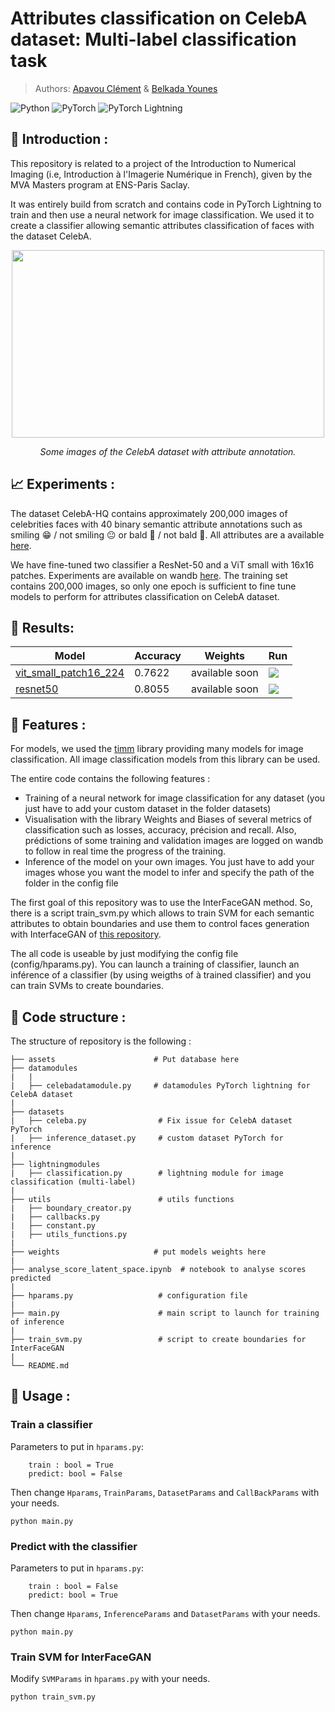 # Attributes classification on CelebA dataset: Multi-label classification task

> Authors: [Apavou Clément](https://github.com/clementapa) & [Belkada Younes](https://github.com/younesbelkada)

![Python](https://img.shields.io/badge/Python-green.svg?style=plastic)
![PyTorch](https://img.shields.io/badge/PyTorch-orange.svg?style=plastic)
![PyTorch Lightning](https://img.shields.io/badge/PyTorch-Lightning-blueviolet.svg?style=plastic)

## :mag_right: Introduction :
This repository is related to a project of the Introduction to Numerical Imaging (i.e, Introduction à l'Imagerie Numérique in French), given by the MVA Masters program at ENS-Paris Saclay.

It was entirely build from scratch and contains code in PyTorch Lightning to train and then use a neural network for image classification. We used it to create a classifier allowing semantic attributes classification of faces with the dataset CelebA. 

<p align="center">
    <img src="assets/overview_celeba.png" width="500" height="300"/>
</p>
<p align="center">
<em> Some images of the CelebA dataset with attribute annotation.</em>
</p>

## :chart_with_upwards_trend: Experiments :

The dataset CelebA-HQ contains approximately 200,000 images of celebrities faces with 40 binary semantic attribute annotations such as smiling :grin: / not smiling :neutral_face: or bald :older_man: / not bald :man:. All attributes are a available [here](https://github.com/clementapa/CelebFaces_Attributes_Classification/blob/master/utils/constant.py). 

We have fine-tuned two classifier a ResNet-50 and a ViT small with 16x16 patches. Experiments are available on wandb [here](https://wandb.ai/attributes_classification_celeba/classif_celeba?workspace=user-clementapa). The training set contains 200,000 images, so only one epoch is sufficient to fine tune models to perform for attributes classification on CelebA dataset. 

## :mag_right: Results:
<center>

| Model| Accuracy | Weights   | Run  |
|---|---|---|---|
| [vit_small_patch16_224](https://github.com/rwightman/pytorch-image-models/blob/master/timm/models/vision_transformer.py) | 0.7622  | available soon   | [![](https://github.com/wandb/assets/blob/main/wandb-github-badge-gradient.svg)](https://wandb.ai/attributes_classification_celeba/classif_celeba/runs/23z2z7bn?workspace=user-clementapa) |
| [resnet50](https://github.com/rwightman/pytorch-image-models/blob/master/timm/models/resnet.py) | 0.8055 | available soon  | [![](https://github.com/wandb/assets/blob/main/wandb-github-badge-gradient.svg)](https://wandb.ai/attributes_classification_celeba/classif_celeba/runs/2xms83j2?workspace=user-clementapa)  | 

</center>

## :tada: Features :

For models, we used the [timm](https://fastai.github.io/timmdocs/) library providing many models for image classification. All image classification models from this library can be used. 

The entire code contains the following features :
- Training of a neural network for image classification for any dataset (you just have to add your custom dataset in the folder datasets) 
- Visualisation with the library Weights and Biases of several metrics of classification such as losses, accuracy, précision and recall. Also, prédictions of some training and validation images are logged on wandb to follow in real time the progress of the training. 
- Inference of the model on your own images. You just have to add your images whose you want the model to infer and specify the path of the folder in the config file 

The first goal of this repository was to use the InterFaceGAN method. So, there is a script train_svm.py which allows to train SVM for each semantic attributes to obtain boundaries and use them to control faces generation with InterfaceGAN of [this repository](https://github.com/younesbelkada/interfacegan). 

The all code is useable by just modifying the config file (config/hparams.py). You can launch a training of classifier, launch an inférence of a classifier (by using weigths of à trained classifier) and you can train SVMs to create boundaries. 

## :dart: Code structure :
The structure of repository is the following :

```
├── assets                      # Put database here
├── datamodules
|   |
|   ├── celebadatamodule.py     # datamodules PyTorch lightning for CelebA dataset
|         
├── datasets
|   ├── celeba.py                # Fix issue for CelebA dataset PyTorch
|   ├── inference_dataset.py     # custom dataset PyTorch for inference
|          
├── lightningmodules
|   ├── classification.py        # lightning module for image classification (multi-label)
| 
├── utils                        # utils functions
|   ├── boundary_creator.py
|   ├── callbacks.py
|   ├── constant.py
|   ├── utils_functions.py
|
├── weights                     # put models weights here
|
├── analyse_score_latent_space.ipynb  # notebook to analyse scores predicted
|
├── hparams.py                   # configuration file
|
├── main.py                      # main script to launch for training of inference 
| 
├── train_svm.py                 # script to create boundaries for InterFaceGAN
|
└── README.md
```

## :hammer: Usage :

### Train a classifier

Parameters to put in ```hparams.py```:
```
    train : bool = True
    predict: bool = False 
```

Then change ```Hparams```, ```TrainParams```, ```DatasetParams``` and ```CallBackParams``` with your needs.

```
python main.py
```

### Predict with the classifier

Parameters to put in ```hparams.py```:
```
    train : bool = False
    predict: bool = True 
```

Then change ```Hparams```, ```InferenceParams``` and ```DatasetParams``` with your needs.

```
python main.py
```

### Train SVM for InterFaceGAN

Modify ```SVMParams``` in ```hparams.py``` with your needs.

```
python train_svm.py
```
